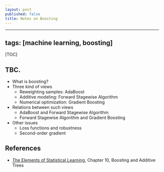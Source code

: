 ```yaml
---
layout: post
published: false
title: Notes on Boosting
---
```

---
tags: [machine learning, boosting]
---

[TOC]

## TBC.

- What is boosting?
- Three kind of views
    - Reweighting samples: AdaBoost
    - Additive modeling: Forward Stagewise Algorithm
    - Numerical optimization: Gradient Boosting
- Relations between such views
	- AdaBoost and Forward Stagewise Algorithm
    - Forward Stagewise Algorithm and Gradient Boosting
- Other issues
	- Loss functions and robustness
    - Second-order gradient

## References

- [The Elements of  Statistical Learning](https://web.stanford.edu/~hastie/ElemStatLearn/), Chapter 10, Boosting and Additive Trees



